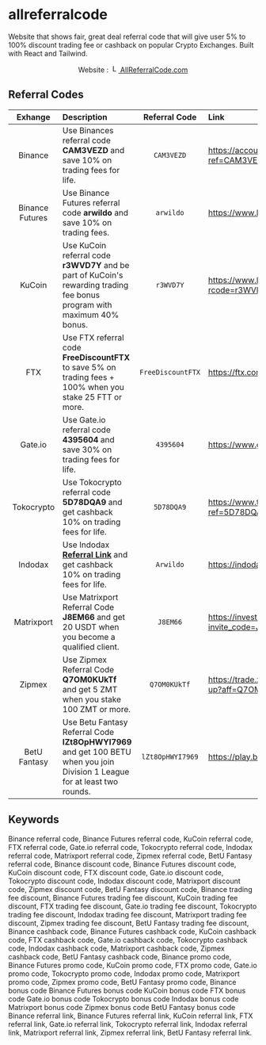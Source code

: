 # allreferralcode
Website that shows fair, great deal referral code that will give user 5% to 100% discount trading fee or cashback on popular Crypto Exchanges. 
Built with React and Tailwind.

<p align=center> 
  Website : <a href="https://arwildo.com/akunter/"><img src="https://allreferralcode.com/allreferralcode.png" width="16" alt="Logo"></img> AllReferralCode.com</a>
 </p>

## Referral Codes
| Exhange | Description | Referral Code | Link |
| :---: | :--- | :---: | :--- |
| Binance | Use Binances referral code **CAM3VEZD** and save 10% on trading fees for life. | `CAM3VEZD` | https://accounts.binance.com/en/register?ref=CAM3VEZD |
| Binance Futures | Use Binance Futures referral code **arwildo** and save 10% on trading fees. | `arwildo` | https://www.binance.me/en/futures/ref/arwildo |
| KuCoin | Use KuCoin referral code **r3WVD7Y** and be part of KuCoin's rewarding trading fee bonus program with maximum 40% bonus. | `r3WVD7Y` | https://www.kucoin.com/ucenter/signup?rcode=r3WVD7Y |
| FTX | Use FTX referral code **FreeDiscountFTX** to save 5% on trading fees + 100% when you stake 25 FTT or more. | `FreeDiscountFTX` | https://ftx.com/referrals#a=FreeDiscountFTX |
| Gate.io | Use Gate.io referral code **4395604** and save 30% on trading fees for life. | `4395604` | https://www.gate.io/ref/4395604 |
| Tokocrypto | Use Tokocrypto referral code **5D78DQA9** and get cashback 10% on trading fees for life. | `5D78DQA9` | https://www.tokocrypto.com/account/signup?ref=5D78DQA9 |
| Indodax | Use Indodax [**Referral Link**](https://indodax.com/ref/Arwildo/1) and get cashback 10% on trading fees for life. | `Arwildo` | https://indodax.com/ref/Arwildo/1 |
| Matrixport | Use Matrixport Referral Code **J8EM66** and get 20 USDT when you become a qualified client. | `J8EM66` | https://invest.matrixport.com/newRegister/en?invite_code=J8EM66 |
| Zipmex | Use Zipmex Referral Code **Q7OM0KUkTf** and get 5 ZMT when you stake 100 ZMT or more. | `Q7OM0KUkTf` | https://trade.zipmex.com/id/accounts/sign-up?aff=Q7OM0KUkTf |
| BetU Fantasy | Use Betu Fantasy Referral Code **lZt8OpHWYI7969** and get 100 BETU when you join Division 1 League for at least two rounds. | `lZt8OpHWYI7969` |  https://play.betufantasy.com/sports |

## Keywords
Binance referral code, 
Binance Futures referral code, 
KuCoin referral code, 
FTX referral code, 
Gate.io referral code, 
Tokocrypto referral code, 
Indodax referral code, 
Matrixport referral code, 
Zipmex referral code, 
BetU Fantasy referral code, 
Binance discount code, 
Binance Futures discount code, 
KuCoin discount code, 
FTX discount code, 
Gate.io discount code, 
Tokocrypto discount code, 
Indodax discount code, 
Matrixport discount code, 
Zipmex discount code, 
BetU Fantasy discount code, 
Binance trading fee discount, 
Binance Futures trading fee discount, 
KuCoin trading fee discount, 
FTX trading fee discount, 
Gate.io trading fee discount, 
Tokocrypto trading fee discount, 
Indodax trading fee discount, 
Matrixport trading fee discount, 
Zipmex trading fee discount, 
BetU Fantasy trading fee discount, 
Binance cashback code, 
Binance Futures cashback code, 
KuCoin cashback code, 
FTX cashback code, 
Gate.io cashback code, 
Tokocrypto cashback code, 
Indodax cashback code, 
Matrixport cashback code, 
Zipmex cashback code, 
BetU Fantasy cashback code, 
Binance promo code, 
Binance Futures promo code, 
KuCoin promo code, 
FTX promo code, 
Gate.io promo code, 
Tokocrypto promo code, 
Indodax promo code, 
Matrixport promo code, 
Zipmex promo code, 
BetU Fantasy promo code, 
Binance bonus code
Binance Futures bonus code
KuCoin bonus code
FTX bonus code
Gate.io bonus code
Tokocrypto bonus code
Indodax bonus code
Matrixport bonus code
Zipmex bonus code
BetU Fantasy bonus code
Binance referral link, 
Binance Futures referral link, 
KuCoin referral link, 
FTX referral link, 
Gate.io referral link, 
Tokocrypto referral link, 
Indodax referral link, 
Matrixport referral link, 
Zipmex referral link, 
BetU Fantasy referral link.
